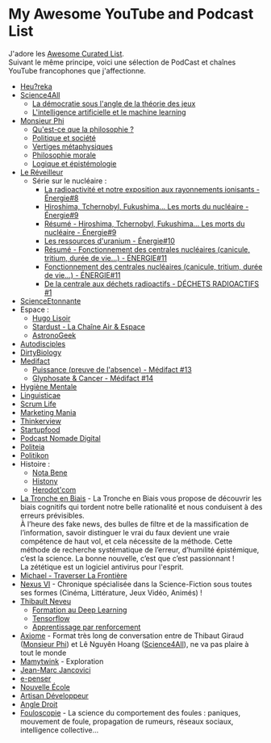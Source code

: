# My Awesome YouTube and Podcast List

J'adore les [Awesome Curated List](https://github.com/sindresorhus/awesome).<br />
Suivant le même principe, voici une sélection de PodCast et chaînes YouTube francophones que j'affectionne.

* [Heu?reka](https://www.youtube.com/channel/UC7sXGI8p8PvKosLWagkK9wQ)
* [Science4All](https://www.youtube.com/channel/UC0NCbj8CxzeCGIF6sODJ-7A/videos)
  * [La démocratie sous l'angle de la théorie des jeux](https://www.youtube.com/watch?v=fBYCoPAmpr4&list=PLtzmb84AoqRSmv5o-eFNb3i9z64IuOjdX)
  * [L'intelligence artificielle et le machine learning](https://www.youtube.com/playlist?list=PLtzmb84AoqRTl0m1b82gVLcGU38miqdrC)
* [Monsieur Phi](https://www.youtube.com/channel/UCqA8H22FwgBVcF3GJpp0MQw)
  * [Qu'est-ce que la philosophie ?](https://www.youtube.com/watch?v=NUuL7g-r8GY&list=PLuL1TsvlrSnez4W6IVZ4yQlutHtmWObAJ)
  * [Politique et société](https://www.youtube.com/watch?v=EvUZ5eToi10&list=PLuL1TsvlrSncHiPqjF5QQNH52FE2kf-jL)
  * [Vertiges métaphysiques](https://www.youtube.com/watch?v=AtTTn7KMIys&list=PLuL1TsvlrSnddn7ddfK-eU99O5UtK640n)
  * [Philosophie morale](https://www.youtube.com/watch?v=AZBDMN5wZ-8&list=PLuL1TsvlrSndG1xYLRsaNvSM46lOkOg2W)
  * [Logique et épistémologie](https://www.youtube.com/watch?v=2DOYvDWZWwo&list=PLuL1TsvlrSnfFoWrxq-ai2tSWABRroQKT)
* [Le Réveilleur](https://www.youtube.com/channel/UC1EacOJoqsKaYxaDomTCTEQ)
  * Série sur le nucléaire :
    * [La radioactivité et notre exposition aux rayonnements ionisants - Énergie#8](https://www.youtube.com/watch?v=0tlx_JJkHWc)
    * [Hiroshima, Tchernobyl, Fukushima... Les morts du nucléaire - Énergie#9](https://www.youtube.com/watch?v=utyT8Z4qEaA)
    * [Résumé - Hiroshima, Tchernobyl, Fukushima... Les morts du nucléaire - Énergie#9](https://www.youtube.com/watch?v=smGve9f6kpQ)
    * [Les ressources d'uranium - Énergie#10](https://www.youtube.com/watch?v=uIXEnRB7TXc)
    * [Résumé - Fonctionnement des centrales nucléaires (canicule, tritium, durée de vie...) - ÉNERGIE#11](https://www.youtube.com/watch?v=ScP-uPIEpl8)
    * [Fonctionnement des centrales nucléaires (canicule, tritium, durée de vie...) - ÉNERGIE#11](https://www.youtube.com/watch?v=HMystmGbctw)
    * [De la centrale aux déchets radioactifs - DÉCHETS RADIOACTIFS #1](https://www.youtube.com/watch?v=p0zX8eUW_jQ)
* [ScienceEtonnante](https://www.youtube.com/channel/UCaNlbnghtwlsGF-KzAFThqA)
* Espace :
  * [Hugo Lisoir](https://www.youtube.com/channel/UCDC6DBi0kRp6Jk21xqfvFLA/videos)
  * [Stardust - La Chaîne Air & Espace](https://www.youtube.com/channel/UCdL3UpiseRlvxXuORJjmqZw/videos)
  * [AstronoGeek](https://www.youtube.com/channel/UC5X4e8ScZI2AFd_vkjSoyoQ/videos)
* [Autodisciples](https://www.youtube.com/channel/UCDMxcev7u9Nf7KMJuyIm-BA)
* [DirtyBiology](https://www.youtube.com/channel/UCtqICqGbPSbTN09K1_7VZ3Q)
* [Medifact](https://www.youtube.com/channel/UCOhW7sWI8IeAi0ZYe-P3qRg)
  * [Puissance (preuve de l'absence) - Médifact #13](https://www.youtube.com/watch?v=cHWHPFPj3vg)
  * [Glyphosate & Cancer - Médifact #14](https://www.youtube.com/watch?v=P8OcEwKtKZk)
* [Hygiène Mentale](https://www.youtube.com/channel/UCMFcMhePnH4onVHt2-ItPZw)
* [Linguisticae](https://www.youtube.com/channel/UCofQxJWd4qkqc7ZgaLkZfcw)
* [Scrum Life](https://www.youtube.com/channel/UCMCnZGIOeLVO65-LBxkkHyQ)
* [Marketing Mania](https://www.youtube.com/channel/UCSmUdD2Dd_v5uqBuRwtEZug)
* [Thinkerview](https://www.youtube.com/channel/UCQgWpmt02UtJkyO32HGUASQ)
* [Startupfood](https://www.youtube.com/channel/UCYxgidQYV3WPD0eeVGOgibg)
* [Podcast Nomade Digital](https://www.youtube.com/channel/UCkw3PxoF9qG9y9QmShVLiFw)
* [Politeia](https://www.youtube.com/channel/UCPgBAjDYc9lDt0Aui7ITnDA)
* [Politikon](https://www.youtube.com/channel/UC0HxyEc_ojRJ1oJXS5K6oaA)
* Histoire :
  * [Nota Bene](https://www.youtube.com/channel/UCP46_MXP_WG_auH88FnfS1A)
  * [Histony](https://www.youtube.com/channel/UCt8ctlakIflnSG0ebFps7cw)
  * [Herodot'com](https://www.youtube.com/channel/UCWWzB99AURYo2KLzCReWqmA)
* [La Tronche en Biais](https://www.youtube.com/watch?v=4Fv56LRRctY) - La Tronche en Biais vous propose de découvrir les biais cognitifs qui tordent notre belle rationalité et nous conduisent à des erreurs prévisibles.<br />
  À l’heure des fake news, des bulles de filtre et de la massification de l’information, savoir distinguer le vrai du faux devient une vraie compétence de haut vol, et cela nécessite de la méthode. Cette méthode de recherche systématique de l’erreur, d’humilité épistémique, c’est la science. La bonne nouvelle, c’est que c’est passionnant !<br />
  La zététique est un logiciel antivirus pour l'esprit.
* [Michael - Traverser La Frontière](https://www.youtube.com/channel/UC2LDmB7Z2cR0JFB1VW4e-lA)
* [Nexus VI](https://www.youtube.com/channel/UC8-UThnwzBI5ApzVG4MY7VQ/videos) - Chronique spécialisée dans la Science-Fiction sous toutes ses formes (Cinéma, Littérature, Jeux Vidéo, Animés) !
* [Thibault Neveu](https://www.youtube.com/channel/UCVso5UVvQeGAuwbksmA95iA/)
  * [Formation au Deep Learning](https://www.youtube.com/watch?v=og5m7f1seno&list=PLpEPgC7cUJ4b1ARx8PyIQa_sdZRL2GXw5)
  * [Tensorflow](https://www.youtube.com/watch?v=O9yl9KKKoQI&list=PLpEPgC7cUJ4YzbWZE28hBVSO9rHiVNWlf)
  * [Apprentissage par renforcement](https://www.youtube.com/watch?v=PKNxUF9CGn8&list=PLpEPgC7cUJ4YPZlfUu0vQTwPraVKPASUa)
* [Axiome](https://www.youtube.com/channel/UCNHFiyWgsnaSOsMtSoV_Q1A) - Format très long de conversation entre de Thibaut Giraud ([Monsieur Phi](https://www.tipeee.com/monsieurphi)) et Lê Nguyên Hoang ([Science4All](https://www.tipeee.com/science4all)), ne va pas plaire à tout le monde
* [Mamytwink](https://www.youtube.com/user/mamytwink/videos) - Exploration
* [Jean-Marc Jancovici](https://www.youtube.com/channel/UCNovJemYKcdKt7PDdptJZfQ)
* [e-penser](https://www.youtube.com/channel/UCcziTK2NKeWtWQ6kB5tmQ8Q)
* [Nouvelle École](https://nouvelleecole.org/)
* [Artisan Développeur](https://soundcloud.com/benoitgantaume)
* [Angle Droit](https://www.youtube.com/channel/UC_KidpuCqhbvqZedgq2DPpA/videos)
* [Fouloscopie](https://www.youtube.com/channel/UCLXDNUOO3EQ80VmD9nQBHPg) - La science du comportement des foules : paniques, mouvement de foule, propagation de rumeurs, réseaux sociaux, intelligence collective... 
